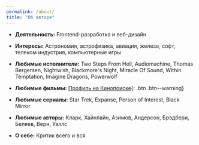 ```yaml
---
permalink: /about/
title: "Об авторе"
---
```


- **Деятельность:**
Frontend-разработка и веб-дизайн

- **Интересы:**
Астрономия, астрофизика, авиация, железо, софт, телеком индустрия, компьютерные игры

- **Любимые исполнители:**
Two Steps From Hell, Audiomachine, Thomas Bergersen, Nightwish, Blackmore's Night, Miracle Of Sound, Within Temptation, Imagine Dragons, Powerwolf

- **Любимые фильмы:**
[Профиль на Кинопоиске](https://mykp.ru/dgorpinchuk){: .btn .btn--warning}

- **Любимые сериалы:**
Star Trek, Expanse, Person of Interest, Black Mirror

- **Любимые авторы:**
Кларк, Хайнлайн, Азимов, Андерсон, Брэдбери, Беляев, Верн, Уэллс

- **О себе:**
Критик всего и вся
